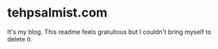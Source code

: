 # tehpsalmist.com

It's my blog. This readme feels gratuitous but I couldn't bring myself to delete it.